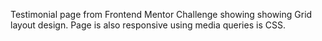 Testimonial page from Frontend Mentor Challenge showing showing Grid layout design.  Page is also responsive using media queries is CSS.

